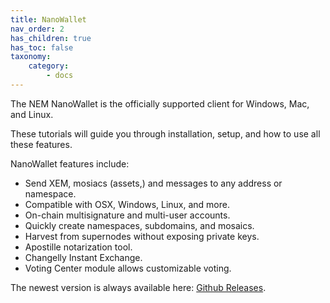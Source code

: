 ```yaml
---
title: NanoWallet
nav_order: 2
has_children: true
has_toc: false
taxonomy:
    category:
        - docs
---
```


The NEM NanoWallet is the officially supported client for Windows, Mac, and Linux. 

These tutorials will guide you through installation, setup, and how to use all these features.

NanoWallet features include:

*    Send XEM, mosiacs (assets,) and messages to any address or namespace.
*    Compatible with OSX, Windows, Linux, and more.
*    On-chain multisignature and multi-user accounts.
*    Quickly create namespaces, subdomains, and mosaics.
*    Harvest from supernodes without exposing private keys.
*    Apostille notarization tool.
*    Changelly Instant Exchange.
*    Voting Center module allows customizable voting.

The newest version is always available here: [Github Releases](https://github.com/NemProject/NanoWallet/releases).